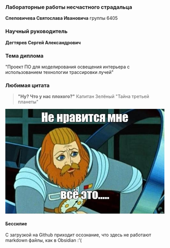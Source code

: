 ### Лабораторные работы несчастного страдальца 
**Слеповичева Святослава Ивановича**
группы 6405

### Научный руководитель
**Дегтярев Сергей Александрович**

### Тема диплома
"Проект ПО для моделирования освещения интерьера с использованием технологии трассировки лучей"

### Любимая цитата
>**"Ну? Что у нас плохого?"**
>Капитан Зелёный "Тайна третьей планеты"

![Капитан Зелёный](Зелёный.jpg)

#### Бессилие
С загрузкой на Github приходит осознание, что здесь не работают markdown файлы, как в Obsidian :'(

